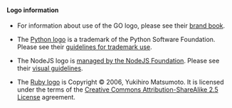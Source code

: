 #### Logo information

* For information about use of the GO logo, please see their [brand book](https://storage.googleapis.com/golang-assets/Go-brand-book-v1.9.5.pdf).

* The [Python logo](https://www.python.org/community/logos/) is a trademark of the Python Software Foundation.  Please see their [guidelines for trademark use](https://www.python.org/psf/trademarks/).

* The NodeJS logo is [managed by the NodeJS Foundation](https://nodejs.org/static/documents/trademark-policy.pdf). Please see their [visual guidelines](https://nodejs.org/static/documents/foundation-visual-guidelines.pdf).

* The [Ruby logo](https://www.ruby-lang.org/en/about/logo/) is Copyright © 2006, Yukihiro Matsumoto. It is licensed under the terms of the [Creative Commons Attribution-ShareAlike 2.5 License](http://creativecommons.org/licenses/by-sa/2.5/) agreement.